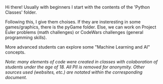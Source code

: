 Hi there! Usually with beginners I start with the contents of the 'Python Classes' folder.

Following this, I give them choises. If they are insteresting in some games/graphics, there is the pyGame folder. 
Else, we can work on Project Euler problems (math challenges) or CodeWars challenges (general programming skills).

More advanced students can explore some "Machine Learning and AI" concepts. 



*Note: many elements of code were created in classes with colaboration of students under the age of 18. All PII is removed for anonymity. Other sources used (websites, etc.) are notated within the corresponding document.*
